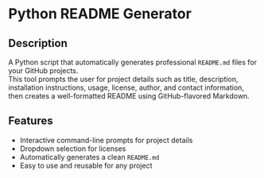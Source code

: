 # Python README Generator

## Description

A Python script that automatically generates professional `README.md` files for your GitHub projects.  
This tool prompts the user for project details such as title, description, installation instructions, usage, license, author, and contact information, then creates a well-formatted README using GitHub-flavored Markdown.

## Features

- Interactive command-line prompts for project details
- Dropdown selection for licenses
- Automatically generates a clean `README.md`
- Easy to use and reusable for any project
